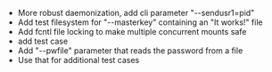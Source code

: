 * More robust daemonization, add cli parameter "--sendusr1=pid"
* Add test filesystem for "--masterkey" containing an "It works!" file
* Add fcntl file locking to make multiple concurrent mounts safe
 * add test case
* Add "--pwfile" parameter that reads the password from a file
 * Use that for additional test cases
